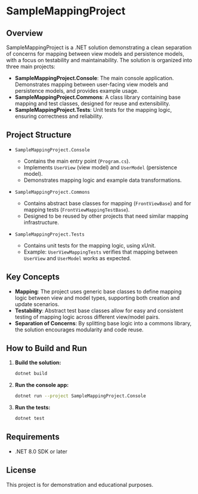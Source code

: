 # SampleMappingProject

## Overview
SampleMappingProject is a .NET solution demonstrating a clean separation of concerns for mapping between view models and persistence models, with a focus on testability and maintainability. The solution is organized into three main projects:

- **SampleMappingProject.Console**: The main console application. Demonstrates mapping between user-facing view models and persistence models, and provides example usage.
- **SampleMappingProject.Commons**: A class library containing base mapping and test classes, designed for reuse and extensibility.
- **SampleMappingProject.Tests**: Unit tests for the mapping logic, ensuring correctness and reliability.

## Project Structure

- `SampleMappingProject.Console`
  - Contains the main entry point (`Program.cs`).
  - Implements `UserView` (view model) and `UserModel` (persistence model).
  - Demonstrates mapping logic and example data transformations.

- `SampleMappingProject.Commons`
  - Contains abstract base classes for mapping (`FrontViewBase`) and for mapping tests (`FrontViewMappingTestBase`).
  - Designed to be reused by other projects that need similar mapping infrastructure.

- `SampleMappingProject.Tests`
  - Contains unit tests for the mapping logic, using xUnit.
  - Example: `UserViewMappingTests` verifies that mapping between `UserView` and `UserModel` works as expected.

## Key Concepts

- **Mapping**: The project uses generic base classes to define mapping logic between view and model types, supporting both creation and update scenarios.
- **Testability**: Abstract test base classes allow for easy and consistent testing of mapping logic across different view/model pairs.
- **Separation of Concerns**: By splitting base logic into a commons library, the solution encourages modularity and code reuse.

## How to Build and Run

1. **Build the solution:**
   ```sh
   dotnet build
   ```
2. **Run the console app:**
   ```sh
   dotnet run --project SampleMappingProject.Console
   ```
3. **Run the tests:**
   ```sh
   dotnet test
   ```

## Requirements
- .NET 8.0 SDK or later

## License
This project is for demonstration and educational purposes.

